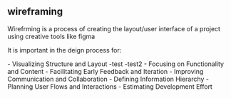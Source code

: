 <h2>wireframing</h2>
<p>Wirefrming is a process of creating the layout/user interface of a project using creative tools like figma</p>
<p>It is important in the deign process for:</p>
- Visualizing Structure and Layout
    -test
    -test2
- Focusing on Functionality and Content
- Facilitating Early Feedback and Iteration
- Improving Communication and Collaboration
- Defining Information Hierarchy
- Planning User Flows and Interactions
- Estimating Development Effort
